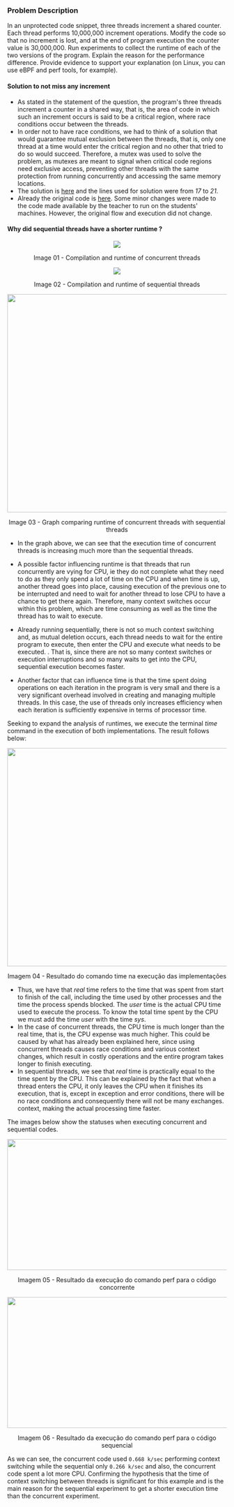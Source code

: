 

### Problem Description

In an unprotected code snippet, three threads increment a shared counter. Each thread performs 10,000,000 increment operations. Modify the code so that no increment is lost, and at the end of program execution the counter value is 30,000,000. Run experiments to collect the runtime of each of the two versions of the program. Explain the reason for the performance difference. Provide evidence to support your explanation (on Linux, you can use eBPF and perf tools, for example).



#### Solution to not miss any increment

* As stated in the statement of the question, the program's three threads increment a counter in a shared way, that is, the area of ​​code in which such an increment occurs is said to be a critical region, where race conditions occur between the threads.
* In order not to have race conditions, we had to think of a solution that would guarantee mutual exclusion between the threads, that is, only one thread at a time would enter the critical region and no other that tried to do so would succeed. Therefore, a mutex was used to solve the problem, as mutexes are meant to signal when critical code regions need exclusive access, preventing other threads with the same protection from running concurrently and accessing the same memory locations.
* The solution is [here](./SequentialThreads.c) and the lines used for solution were from _17_ to _21_. 
* Already the original code is [here](./ConcurrentThreads.c).
Some minor changes were made to the code made available by the teacher to run on the students' machines. However, the original flow and execution did not change.


#### Why did sequential threads have a shorter runtime ?

<p align="center">
  <img src="./Images/ConcurrentThreadsTime.png">
</p>
<p align="center">
  Image 01 - Compilation and runtime of concurrent threads
</p>

<p align="center">
  <img src="./Images/SequentialThreadsTime.png">
</p>
<p align="center">
    Image 02 - Compilation and runtime of sequential threads
</p>

<p align="center">
  <img width="671" height="500" src="./Images/TimeChart.png">
</p>
<p align="center">
    Image 03 - Graph comparing runtime of concurrent threads with sequential threads
</p>

* In the graph above, we can see that the execution time of concurrent threads is increasing much more than the sequential threads.

* A possible factor influencing runtime is that threads that run concurrently are vying for CPU, ie they do not complete what they need to do as they only spend a lot of time on the CPU and when time is up, another thread goes into place, causing execution of the previous one to be interrupted and need to wait for another thread to lose CPU to have a chance to get there again. Therefore, many context switches occur within this problem, which are time consuming as well as the time the thread has to wait to execute.
* Already running sequentially, there is not so much context switching and, as mutual deletion occurs, each thread needs to wait for the entire program to execute, then enter the CPU and execute what needs to be executed. . That is, since there are not so many context switches or execution interruptions and so many waits to get into the CPU, sequential execution becomes faster.
* Another factor that can influence time is that the time spent doing operations on each iteration in the program is very small and there is a very significant overhead involved in creating and managing multiple threads. In this case, the use of threads only increases efficiency when each iteration is sufficiently expensive in terms of processor time.

Seeking to expand the analysis of runtimes, we execute the terminal _time_ command in the execution of both implementations. The result follows below:

<p align="center">
  <img width="671" height="500" src="./Images/SysExecTime.png">
</p>
<p align="center">
    Imagem 04 - Resultado do comando time na execução das implementações
</p>

* Thus, we have that _real_ time refers to the time that was spent from start to finish of the call, including the time used by other processes and the time the process spends blocked. The _user_ time is the actual CPU time used to execute the process. To know the total time spent by the CPU we must add the time _user_ with the time _sys_.
* In the case of concurrent threads, the CPU time is much longer than the real time, that is, the CPU expense was much higher. This could be caused by what has already been explained here, since using concurrent threads causes race conditions and various context changes, which result in costly operations and the entire program takes longer to finish executing.
* In sequential threads, we see that _real_ time is practically equal to the time spent by the CPU. This can be explained by the fact that when a thread enters the CPU, it only leaves the CPU when it finishes its execution, that is, except in exception and error conditions, there will be no race conditions and consequently there will not be many exchanges. context, making the actual processing time faster.

The images below show the statuses when executing concurrent and sequential codes.

<p align="center">
  <img width="671" height="300" src="./Images/ConcurrentThreadsPerformance.jpeg">
</p>
<p align="center">
    Imagem 05 - Resultado da execução do comando perf para o código concorrente
</p>

<p align="center">
  <img width="671" height="300" src="./Images/SequentialThreadsPerformance.jpeg">
</p>
<p align="center">
    Imagem 06 - Resultado da execução do comando perf para o código sequencial
</p>

As we can see, the concurrent code used `0.668 k/sec` performing context switching while the sequential only `0.266 k/sec` and also, the concurrent code spent a lot more CPU. Confirming the hypothesis that the time of context switching between threads is significant for this example and is the main reason for the sequential experiment to get a shorter execution time than the concurrent experiment.
